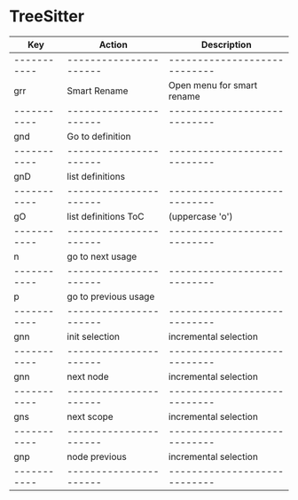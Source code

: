 TreeSitter
==========

| Key       | Action               | Description                |
|-----------|----------------------|----------------------------|
|-----------|----------------------|----------------------------|
| grr       | Smart Rename         | Open menu for smart rename |
|-----------|----------------------|----------------------------|
| gnd       | Go to definition     |                            |
|-----------|----------------------|----------------------------|
| gnD       | list definitions     |                            |
|-----------|----------------------|----------------------------|
| gO        | list definitions ToC | (uppercase 'o')            |
|-----------|----------------------|----------------------------|
| <leader>n | go to next usage     |                            |
|-----------|----------------------|----------------------------|
| <leader>p | go to previous usage |                            |
|-----------|----------------------|----------------------------|
| gnn       | init selection       | incremental selection      |
|-----------|----------------------|----------------------------|
| gnn       | next node            | incremental selection      |
|-----------|----------------------|----------------------------|
| gns       | next scope           | incremental selection      |
|-----------|----------------------|----------------------------|
| gnp       | node previous        | incremental selection      |
|-----------|----------------------|----------------------------|
